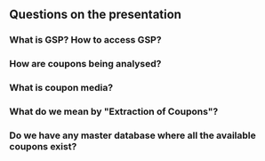 ## Questions on the presentation

### What is GSP? How to access GSP?
### How are coupons being analysed?
### What is coupon media?
### What do we mean by "Extraction of Coupons"?
### Do we have any master database where all the available coupons exist?


